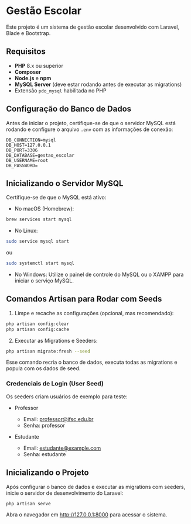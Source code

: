 # Gestão Escolar

Este projeto é um sistema de gestão escolar desenvolvido com Laravel, Blade e Bootstrap.

## Requisitos

- **PHP** 8.x ou superior
- **Composer**
- **Node.js** e **npm**
- **MySQL Server** (deve estar rodando antes de executar as migrations)
- Extensão `pdo_mysql` habilitada no PHP

## Configuração do Banco de Dados

Antes de iniciar o projeto, certifique-se de que o servidor MySQL está rodando e configure o arquivo `.env` com as informações de conexão:

```env
DB_CONNECTION=mysql
DB_HOST=127.0.0.1
DB_PORT=3306
DB_DATABASE=gestao_escolar
DB_USERNAME=root
DB_PASSWORD=
```

## Inicializando o Servidor MySQL

Certifique-se de que o MySQL está ativo:

- No macOS (Homebrew):
```bash
brew services start mysql
```

- No Linux:
```bash
sudo service mysql start
```

ou
```bash
sudo systemctl start mysql
```

- No Windows: Utilize o painel de controle do MySQL ou o XAMPP para iniciar o serviço MySQL.

## Comandos Artisan para Rodar com Seeds

1. Limpe e recache as configurações (opcional, mas recomendado):
```bash
php artisan config:clear
php artisan config:cache
```

2. Executar as Migrations e Seeders:
```bash
php artisan migrate:fresh --seed
```
Esse comando recria o banco de dados, executa todas as migrations e popula com os dados de seed.

### Credenciais de Login (User Seed)

Os seeders criam usuários de exemplo para teste:

- Professor
    - Email: professor@ifsc.edu.br
    - Senha: professor

- Estudante
    - Email: estudante@example.com
    - Senha: estudante

## Inicializando o Projeto

Após configurar o banco de dados e executar as migrations com seeders, inicie o servidor de desenvolvimento do Laravel:
```bash
php artisan serve
```

Abra o navegador em http://127.0.0.1:8000 para acessar o sistema.